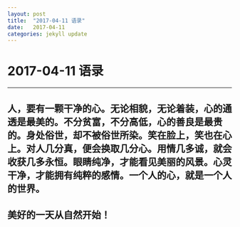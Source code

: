 ```yaml
---
layout: post
title:  "2017-04-11 语录"
date:   2017-04-11
categories: jekyll update
---
```

# 2017-04-11 语录

------
## 人，要有一颗干净的心。无论相貌，无论着装，心的通透是最美的。不分贫富，不分高低，心的善良是最贵的。身处俗世，却不被俗世所染。笑在脸上，笑也在心上。对人几分真，便会换取几分心。用情几多诚，就会收获几多永恒。眼睛纯净，才能看见美丽的风景。心灵干净，才能拥有纯粹的感情。一个人的心，就是一个人的世界。

## 美好的一天从自然开始！ 

